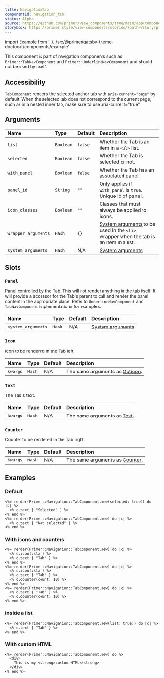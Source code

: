 ```yaml
---
title: NavigationTab
componentId: navigation_tab
status: Alpha
source: https://github.com/primer/view_components/tree/main/app/components/primer/navigation/tab_component.rb
storybook: https://primer.style/view-components/stories/?path=/story/primer-navigation-tab-component
---
```


import Example from '../../src/@primer/gatsby-theme-doctocat/components/example'

<!-- Warning: AUTO-GENERATED file, do not edit. Add code comments to your Ruby instead <3 -->

This component is part of navigation components such as `Primer::TabNavComponent`
and `Primer::UnderlineNavComponent` and should not be used by itself.

## Accessibility

`TabComponent` renders the selected anchor tab with `aria-current="page"` by default.
 When the selected tab does not correspond to the current page, such as in a nested inner tab, make sure to use aria-current="true"

## Arguments

| Name | Type | Default | Description |
| :- | :- | :- | :- |
| `list` | `Boolean` | `false` | Whether the Tab is an item in a `<ul>` list. |
| `selected` | `Boolean` | `false` | Whether the Tab is selected or not. |
| `with_panel` | `Boolean` | `false` | Whether the Tab has an associated panel. |
| `panel_id` | `String` | `""` | Only applies if `with_panel` is `true`. Unique id of panel. |
| `icon_classes` | `Boolean` | `""` | Classes that must always be applied to icons. |
| `wrapper_arguments` | `Hash` | `{}` | [System arguments](/system-arguments) to be used in the `<li>` wrapper when the tab is an item in a list. |
| `system_arguments` | `Hash` | N/A | [System arguments](/system-arguments) |

## Slots

### `Panel`

Panel controlled by the Tab. This will not render anything in the tab itself.
It will provide a accessor for the Tab's parent to call and render the panel
content in the appropriate place.
Refer to `UnderlineNavComponent` and `TabNavComponent` implementations for examples.

| Name | Type | Default | Description |
| :- | :- | :- | :- |
| `system_arguments` | `Hash` | N/A | [System arguments](/system-arguments) |

### `Icon`

Icon to be rendered in the Tab left.

| Name | Type | Default | Description |
| :- | :- | :- | :- |
| `kwargs` | `Hash` | N/A | The same arguments as [Octicon](/components/octicon). |

### `Text`

The Tab's text.

| Name | Type | Default | Description |
| :- | :- | :- | :- |
| `kwargs` | `Hash` | N/A | The same arguments as [Text](/components/beta/text). |

### `Counter`

Counter to be rendered in the Tab right.

| Name | Type | Default | Description |
| :- | :- | :- | :- |
| `kwargs` | `Hash` | N/A | The same arguments as [Counter](/components/counter). |

## Examples

### Default

<Example src="  <a aria-current='page' data-view-component='true'>          <span data-view-component='true'>Selected</span>    </a>  <a data-view-component='true'>          <span data-view-component='true'>Not selected</span>    </a>" />

```erb
<%= render(Primer::Navigation::TabComponent.new(selected: true)) do |c| %>
  <% c.text { "Selected" } %>
<% end %>
<%= render(Primer::Navigation::TabComponent.new) do |c| %>
  <% c.text { "Not selected" } %>
<% end %>
```

### With icons and counters

<Example src="  <a data-view-component='true'>    <svg aria-hidden='true' viewBox='0 0 16 16' version='1.1' data-view-component='true' height='16' width='16' class='octicon octicon-star'>    <path fill-rule='evenodd' d='M8 .25a.75.75 0 01.673.418l1.882 3.815 4.21.612a.75.75 0 01.416 1.279l-3.046 2.97.719 4.192a.75.75 0 01-1.088.791L8 12.347l-3.766 1.98a.75.75 0 01-1.088-.79l.72-4.194L.818 6.374a.75.75 0 01.416-1.28l4.21-.611L7.327.668A.75.75 0 018 .25zm0 2.445L6.615 5.5a.75.75 0 01-.564.41l-3.097.45 2.24 2.184a.75.75 0 01.216.664l-.528 3.084 2.769-1.456a.75.75 0 01.698 0l2.77 1.456-.53-3.084a.75.75 0 01.216-.664l2.24-2.183-3.096-.45a.75.75 0 01-.564-.41L8 2.694v.001z'></path></svg>      <span data-view-component='true'>Tab</span>    </a>  <a data-view-component='true'>    <svg aria-hidden='true' viewBox='0 0 16 16' version='1.1' data-view-component='true' height='16' width='16' class='octicon octicon-star'>    <path fill-rule='evenodd' d='M8 .25a.75.75 0 01.673.418l1.882 3.815 4.21.612a.75.75 0 01.416 1.279l-3.046 2.97.719 4.192a.75.75 0 01-1.088.791L8 12.347l-3.766 1.98a.75.75 0 01-1.088-.79l.72-4.194L.818 6.374a.75.75 0 01.416-1.28l4.21-.611L7.327.668A.75.75 0 018 .25zm0 2.445L6.615 5.5a.75.75 0 01-.564.41l-3.097.45 2.24 2.184a.75.75 0 01.216.664l-.528 3.084 2.769-1.456a.75.75 0 01.698 0l2.77 1.456-.53-3.084a.75.75 0 01.216-.664l2.24-2.183-3.096-.45a.75.75 0 01-.564-.41L8 2.694v.001z'></path></svg>      <span data-view-component='true'>Tab</span>    <span title='10' data-view-component='true' class='Counter'>10</span></a>  <a data-view-component='true'>          <span data-view-component='true'>Tab</span>    <span title='10' data-view-component='true' class='Counter'>10</span></a>" />

```erb
<%= render(Primer::Navigation::TabComponent.new) do |c| %>
  <% c.icon(:star) %>
  <% c.text { "Tab" } %>
<% end %>
<%= render(Primer::Navigation::TabComponent.new) do |c| %>
  <% c.icon(:star) %>
  <% c.text { "Tab" } %>
  <% c.counter(count: 10) %>
<% end %>
<%= render(Primer::Navigation::TabComponent.new) do |c| %>
  <% c.text { "Tab" } %>
  <% c.counter(count: 10) %>
<% end %>
```

### Inside a list

<Example src="<li data-view-component='true' class='d-inline-flex'>  <a data-view-component='true'>          <span data-view-component='true'>Tab</span>    </a></li>" />

```erb
<%= render(Primer::Navigation::TabComponent.new(list: true)) do |c| %>
  <% c.text { "Tab" } %>
<% end %>
```

### With custom HTML

<Example src="  <a data-view-component='true'>            <div>    This is my <strong>custom HTML</strong>  </div>    </a>" />

```erb
<%= render(Primer::Navigation::TabComponent.new) do %>
  <div>
    This is my <strong>custom HTML</strong>
  </div>
<% end %>
```
